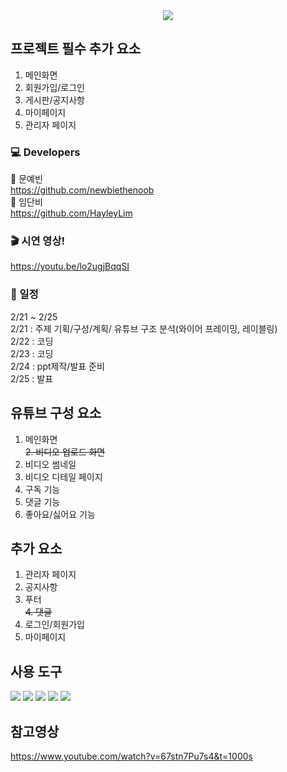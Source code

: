 <div align= "center">
    <img src="https://capsule-render.vercel.app/api?type=waving&color=gradient&height=180&text=유튜브%20클론%20코딩&animation=&fontColor=000000&fontSize=60" />
    </div>

## 프로젝트 필수 추가 요소

1. 메인화면  
2. 회원가입/로그인  
3. 게시판/공지사항  
4. 마이페이지  
5. 관리자 페이지  

### 💻 Developers
👩 문예빈  
 https://github.com/newbiethenoob  
👩 임단비  
https://github.com/HayleyLim


### 🎬 시연 영상!
https://youtu.be/lo2ugjBqqSI

### 📝 일정  
2/21 ~ 2/25  
2/21 : 주제 기획/구성/계획/
        유튜브 구조 분석(와이어 프레이밍, 레이블링)   
2/22 : 코딩  
2/23 : 코딩  
2/24 : ppt제작/발표 준비    
2/25 : 발표  

## 유튜브 구성 요소
1. 메인화면  
~~2. 비디오 업로드 화면~~
3. 비디오 썸네일
4. 비디오 디테일 페이지
5. 구독 기능
6. 댓글 기능
7. 좋아요/싫어요 기능

##  추가 요소
1. 관리자 페이지  
2. 공지사항  
3. 푸터  
~~4. 댓글~~ 
5. 로그인/회원가입
6. 마이페이지

## 사용 도구

<img src="https://img.shields.io/badge/React-61DAFB?style=flat&logo=React&logoColor=white">  <img src="https://img.shields.io/badge/Javascript-F7DF1E?style=flat&logo=Javascript&logoColor=white">  <img src="https://img.shields.io/badge/HTML5-E34F26?style=flat&logo=Javascript&logoColor=white">  <img src="https://img.shields.io/badge/Bootstrap-7952B3?style=flat&logo=Bootstrap&logoColor=white">  <img src="https://img.shields.io/badge/CSS-663399?style=flat&logo=Javascript&logoColor=white">

## 참고영상
https://www.youtube.com/watch?v=67stn7Pu7s4&t=1000s
